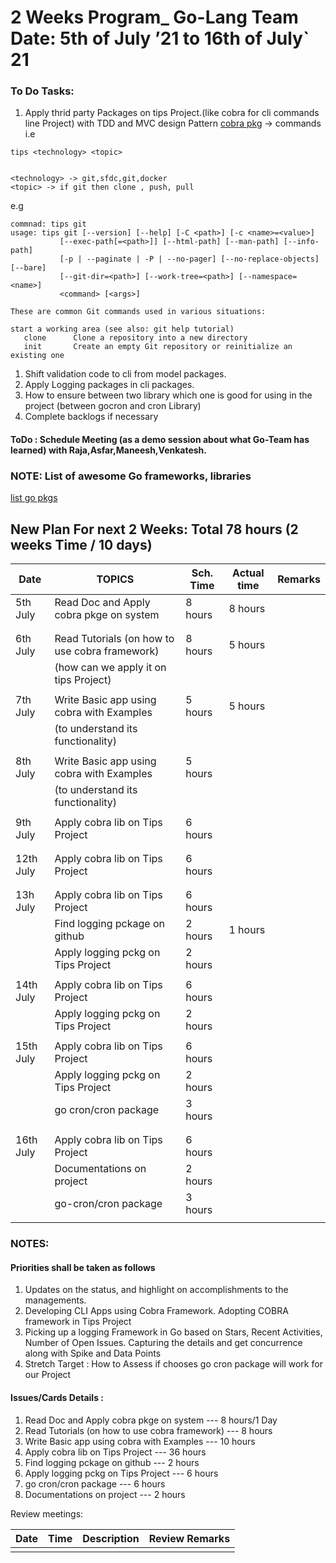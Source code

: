 # 2 Weeks Program_ Go-Lang Team 	            Date: 5th of July ’21 to 16th of July` 21

### To Do Tasks:

1. Apply thrid party Packages on tips Project.(like cobra for cli commands line Project) with TDD and MVC design Pattern 
[cobra pkg](https://github.com/spf13/cobra)
-> commands i.e
```
tips <technology> <topic>


<technology> -> git,sfdc,git,docker
<topic> -> if git then clone , push, pull 
```
e.g 
```
commnad: tips git
usage: tips git [--version] [--help] [-C <path>] [-c <name>=<value>]
           [--exec-path[=<path>]] [--html-path] [--man-path] [--info-path]
           [-p | --paginate | -P | --no-pager] [--no-replace-objects] [--bare]
           [--git-dir=<path>] [--work-tree=<path>] [--namespace=<name>]
           <command> [<args>]

These are common Git commands used in various situations:

start a working area (see also: git help tutorial)
   clone      Clone a repository into a new directory
   init       Create an empty Git repository or reinitialize an existing one
```
1. Shift validation code to cli from model packages.
1. Apply Logging packages in cli packages.
1. How to ensure between two library which one is good for using in the project (between gocron and cron Library)
1. Complete backlogs if necessary

#### ToDo  : Schedule Meeting (as a demo session about what Go-Team has learned) with Raja,Asfar,Maneesh,Venkatesh.

### NOTE: List of awesome Go frameworks, libraries   
[list go pkgs](https://github.com/avelino/awesome-go)

## New Plan For next 2 Weeks: Total 78 hours (2 weeks Time / 10 days)

| Date    |                       TOPICS                    |Sch. Time | Actual time | Remarks      | 
| ------- | ----------------------------------------------- |--------- |------------ |------------  |
|5th July | Read Doc and Apply cobra pkge on system         | 8 hours  |   8 hours   |              |
|         |                                                 |          |             |              |
|         |                                                 |          |             |              |
|6th July | Read Tutorials (on how to use cobra framework)  | 8 hours  |   5 hours   |              |
|         |    (how can we apply it on tips Project)        |          |             |              |
|         |                                                 |          |             |              |
|7th July |   Write Basic app using cobra with Examples     | 5 hours  |   5 hours   |              |
|         |  (to understand its functionality)              |          |             |              |
|         |                                                 |          |             |              |
|8th July |   Write Basic app using cobra with Examples     | 5 hours  |             |              |
|         |  (to understand its functionality)              |          |             |              |
|         |                                                 |          |             |              |
|9th July |    Apply cobra lib on Tips Project              | 6 hours  |             |              |
|         |                                                 |          |             |              |
|         |                                                 |          |             |              |
|12th July|    Apply cobra lib on Tips Project              | 6 hours  |             |              |
|         |                                                 |          |             |              |
|         |                                                 |          |             |              |
|13h July |    Apply cobra lib on Tips Project              | 6 hours  |             |              |
|         |    Find logging pckage on github                | 2 hours  |  1 hours    |              |
|         |    Apply logging pckg on Tips Project           | 2 hours  |             |              |
|         |                                                 |          |             |              |
|14th July|    Apply cobra lib on Tips Project              | 6 hours  |             |              |
|         |    Apply logging pckg on Tips Project           | 2 hours  |             |              |
|         |                                                 |          |             |              |
|15th July|    Apply cobra lib on Tips Project              | 6 hours  |             |              |
|         |    Apply logging pckg on Tips Project           | 2 hours  |             |              |
|         |    go cron/cron package                         | 3 hours  |             |              |
|         |                                                 |          |             |              |
|         |                                                 |          |             |              |
|16th July|    Apply cobra lib on Tips Project              | 6 hours  |             |              |
|         |    Documentations on project                    | 2 hours  |             |              |
|         |    go-cron/cron package                         | 3 hours  |             |              |
|         |                                                 |          |             |              |

### NOTES:
#### Priorities shall be taken as follows
1. Updates on the status, and highlight on accomplishments to the managements.
1. Developing CLI Apps using Cobra Framework. Adopting COBRA framework in Tips Project
1. Picking up a logging Framework in Go based on Stars, Recent Activities, Number of Open Issues. Capturing the details and get concurrence along with Spike and Data Points
1. Stretch Target : How to Assess if chooses go cron package will work for our Project

#### Issues/Cards Details :
1. Read Doc and Apply cobra pkge on system --- 8 hours/1 Day
1. Read Tutorials (on how to use cobra framework)  --- 8 hours
1. Write Basic app using cobra with Examples --- 10 hours
1. Apply cobra lib on Tips Project --- 36 hours
1. Find logging pckage on github --- 2 hours
1. Apply logging pckg on Tips Project --- 6 hours
1. go cron/cron package --- 6 hours
1. Documentations on project --- 2 hours




Review meetings:

|Date    | Time | Description                                            | Review Remarks |
|--------|------|--------------------------------------------------------|----------------|
|        |      |                                                        |                |
         


